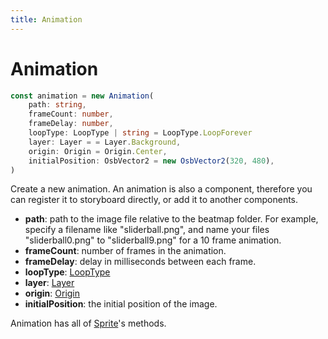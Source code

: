 ```yaml
---
title: Animation
---
```


# Animation
```typescript
const animation = new Animation(
	path: string,
	frameCount: number,
	frameDelay: number,	
	loopType: LoopType | string = LoopType.LoopForever
	layer: Layer = = Layer.Background,
	origin: Origin = Origin.Center,
	initialPosition: OsbVector2 = new OsbVector2(320, 480),
)
```

Create a new animation. An animation is also a component, therefore you can register it to storyboard directly, or add it to another components.

* **path**: path to the image file relative to the beatmap folder. For example, specify a filename like "sliderball.png", and name your files "sliderball0.png" to "sliderball9.png" for a 10 frame animation.
* **frameCount**: number of frames in the animation.
* **frameDelay**: delay in milliseconds between each frame. 
* **loopType**: [LoopType](/docs/osbjs-enums)
* **layer**: [Layer](/docs/osbjs-enums)
* **origin**: [Origin](/docs/osbjs-enums)
* **initialPosition**: the initial position of the image.

Animation has all of [Sprite](/docs/osbjs-sprite)'s methods.
